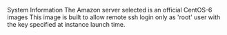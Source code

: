 System Information
The Amazon server selected is an official CentOS-6 images 
This image is built to allow remote ssh login only as 'root' user with the key specified at instance launch time. 
